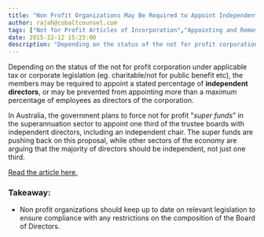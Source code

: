 ```yaml
---
title: "Non Profit Organizations May Be Required to Appoint Independent Directors"
author: rajah@cobaltcounsel.com
tags: ["Not for Profit Articles of Incorporation","Appointing and Removing Directors","Company Formation","Rajah"]
date: 2015-12-12 15:23:00
description: "Depending on the status of the not for profit corporation under applicable tax or corporate legislation, the members may be required to appoint a stated percentage of independent directors."
---
```




Depending on the status of the not for profit corporation under applicable tax or corporate legislation (eg. charitable/not for public benefit etc), the members may be required to appoint a stated percentage of **independent directors**, or may be prevented from appointing more than a maximum percentage of employees as directors of the corporation.

In Australia, the government plans to force not for profit "*super funds*" in the superannuation sector to appoint one third of the trustee boards with independent directors, including an independent chair. The super funds are pushing back on this proposal, while other sectors of the economy are arguing that the majority of directors should be independent, not just one third.

[Read the article here.](http://www.smh.com.au/business/banking-and-finance/industry-and-retail-super-funds-in-stoush-over-new-board-rules-20150626-ghy5k7.html)

### Takeaway:
- Non profit organizations should keep up to date on relevant legislation to ensure compliance with any restrictions on the composition of the Board of Directors.

 
